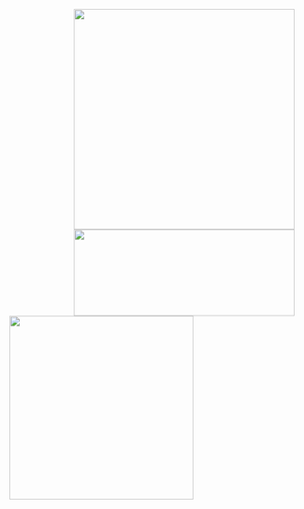 <p>
<p>
    <a href="https://github.com/anuraghazra/github-readme-stats" title="Go to Source">
        <img width=390 src="https://github-readme-stats-apenjulius-projects.vercel.app/api?username=apenjulius&include_all_commits=true&show_icons=true&theme=transparent" align="right"/>
    </a>
</p>
<p>
    <a href="https://github.com/denvercoder1/github-readme-streak-stats" title="Go to Source">
        <img width=390 height="153px" src="https://streak-stats.demolab.com/?user=apenjulius&theme=transparent" align="right"/>
    </a>
</p>
<a href="https://github.com/anuraghazra/github-readme-stats">
    <img width=325 src="https://github-readme-stats.vercel.app/api/top-langs?username=apenjulius&show_icons=true&locale=en&theme=transparent&langs_count=20&size_weight=0.5&count_weight=0.5" align="left"/>
</a>
</p>
